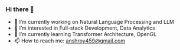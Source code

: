 ### Hi there 👋

- 🔭 I’m currently working on Natural Language Processing and LLM
- 👀 I’m interested in Full-stack Development, Data Analytics
- 🌱 I’m currently learning Transformer Architecture, OpenGL
- 📫 How to reach me: anshroy459@gmail.com

